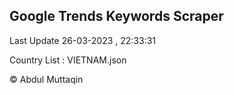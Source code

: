 

## Google Trends Keywords Scraper 
 
Last Update 26-03-2023 , 22:33:31

Country List :
VIETNAM.json



© Abdul Muttaqin 
